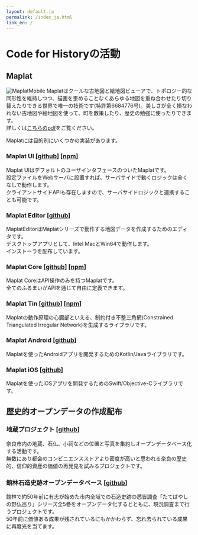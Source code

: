 ```yaml
---
layout: default.ja
permalink: /index_ja.html
link_en: /
---
```


# Code for Historyの活動

## Maplat
![MaplatMobile](Maplat-iPhone.png)
Maplatはクールな古地図と絵地図ビューアで、トポロジー的な同形性を維持しつつ、描画を歪めることなくあらゆる地図を重ね合わせたり切り替えたりできる世界で唯一の技術です(特許第6684776号)。美しさが全く損なわれない古地図や絵地図を使って、町を散策したり、歴史の勉強に使ったりできます。  
詳しくは[こちらのpdf](maplat_flyer_ja.pdf)をご覧ください。  

Maplatには目的別にいくつかの実装があります。

### Maplat UI [[github](https://github.com/code4history/Maplat/wiki)] [[npm](https://www.npmjs.com/package/@maplat/ui)]  
Maplat UIはデフォルトのユーザインタフェースのついたMaplatです。  
設定ファイルをWebサーバに設置すれば、サーバサイドで動くロジックは全くなしで動作します。  
クライアントサイドAPIも存在しますので、サーバサイドロジックと連携することも可能です。  

### Maplat Editor [[github](https://github.com/code4history/MaplatEditor/wiki)]  
MaplatEditorはMaplatシリーズで動作する地図データを作成するためのエディタです。  
デスクトップアプリとして、Intel MacとWin64で動作します。  
インストーラを配布しています。  

### Maplat Core [[github](https://github.com/code4history/MaplatCore/wiki)] [[npm](https://www.npmjs.com/package/@maplat/core)]  
Maplat CoreはAPI操作のみを持つMaplatです。  
全てのふるまいがAPIを通じて自由に定義できます。  

### Maplat Tin [[github](https://github.com/code4history/MaplatTin/wiki)] [[npm](https://www.npmjs.com/package/@maplat/tin)]
Maplatの動作原理の心臓部といえる、制約付き不整三角網(Constrained Triangulated Irregular Network)を生成するライブラリです。  

### Maplat Android [[github](https://github.com/code4history/MaplatAndroid)]
Maplatを使ったAndroidアプリを開発するためのKotlin/Javaライブラリです。  

### Maplat iOS [[github](https://github.com/code4history/MaplatiOS)]
Maplatを使ったiOSアプリを開発するためのSwift/Objective-Cライブラリです。  

## 歴史的オープンデータの作成配布

### 地蔵プロジェクト [[github](https://github.com/code4history/JizoProject/wiki)]
奈良市内の地蔵、石仏、小祠などの位置と写真を集約しオープンデータベース化する活動です。  
無数にあり都会のコンビニエンスストアより密度が高いと思われる奈良の歴史的、信仰的資産の価値の再発見を試みるプロジェクトです。  

### 館林石造史跡オープンデータベース [[github](https://github.com/code4history/TatebayashiStones)]
館林で約50年前に有志が始めた市内全域での石造史跡の悉皆調査「たてばやしの野仏巡り」シリーズ全5巻をオープンデータ化するとともに、現況調査まで行うプロジェクトです。  
50年前に価値ある成果が残されているにもかかわらず、忘れ去られている成果に再度光を当てます。  
